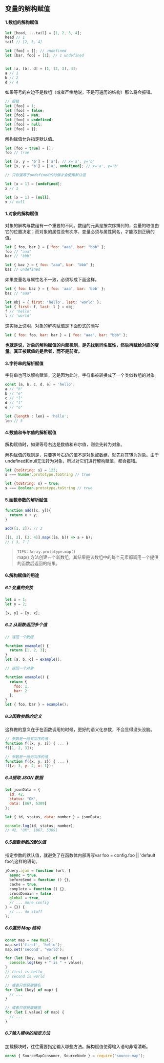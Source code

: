 ## 变量的解构赋值
#### 1.数组的解构赋值
  
  ```js
  let [head, ...tail] = [1, 2, 3, 4];
head // 1
tail // [2, 3, 4]

let [foo] = []; // undefined
let [bar, foo] = [1]; // 1 undefined


let [a, [b], d] = [1, [2, 3], 4];
a // 1
b // 2
d // 4
  ```
  
  如果等号的右边不是数组（或者严格地说，不是可遍历的结构）那么将会报错。
  ```js
  // 报错
let [foo] = 1;
let [foo] = false;
let [foo] = NaN;
let [foo] = undefined;
let [foo] = null;
let [foo] = {};
  ```
  解构赋值允许指定默认值。
  ```js
  let [foo = true] = [];
foo // true

let [x, y = 'b'] = ['a']; // x='a', y='b'
let [x, y = 'b'] = ['a', undefined]; // x='a', y='b' 
 
 // 只有强等于undefined的时候才会使用默认值
 
 let [x = 1] = [undefined];
x // 1

let [x = 1] = [null];
x // null
  ```
  
 #### 1.对象的解构赋值
 对象的解构与数组有一个重要的不同。数组的元素是按次序排列的，变量的取值由它的位置决定；而对象的属性没有次序，变量必须与属性同名，才能取到正确的值。
```js
let { foo, bar } = { foo: "aaa", bar: "bbb" };
foo // "aaa"
bar // "bbb"

let { baz } = { foo: "aaa", bar: "bbb" };
baz // undefined
```

如果变量名与属性名不一致，必须写成下面这样。
```js
let { foo: baz } = { foo: 'aaa', bar: 'bbb' };
baz // "aaa"

let obj = { first: 'hello', last: 'world' };
let { first: f, last: l } = obj;
f // 'hello'
l // 'world'
```
这实际上说明，对象的解构赋值是下面形式的简写
```js
let { foo: foo, bar: bar } = { foo: "aaa", bar: "bbb" };
```
**也就是说，对象的解构赋值的内部机制，是先找到同名属性，然后再赋给对应的变量。真正被赋值的是后者，而不是前者。**

#### 3.字符串的解析赋值
字符串也可以解构赋值。这是因为此时，字符串被转换成了一个类似数组的对象。
```js
const [a, b, c, d, e] = 'hello';
a // "h"
b // "e"
c // "l"
d // "l"
e // "o"

let {length : len} = 'hello';
len // 5
```

#### 4.数值和布尔值的解析赋值

解构赋值时，如果等号右边是数值和布尔值，则会先转为对象。

解构赋值的规则是，只要等号右边的值不是对象或数组，就先将其转为对象。由于undefined和null无法转为对象，所以对它们进行解构赋值，都会报错。
```js
let {toString: s} = 123;
s === Number.prototype.toString // true

let {toString: s} = true;
s === Boolean.prototype.toString // true
```

#### 5.函数参数的解析赋值
```js
function add([x, y]){
  return x + y;
}

add([1, 2]); // 3

[[1, 2], [3, 4]].map(([a, b]) => a + b);
// [ 3, 7 ]
```
> `TIPS：Array.prototype.map()`<br>
map() 方法创建一个新数组，其结果是该数组中的每个元素都调用一个提供的函数后返回的结果。  

#### 6.解构赋值的用途
##### 6.1 变量的交换
```js
let x = 1;
let y = 2;

[x, y] = [y, x];
```
##### 6.2 从函数返回多个值
```js
// 返回一个数组

function example() {
  return [1, 2, 3];
}
let [a, b, c] = example();

// 返回一个对象

function example() {
  return {
    foo: 1,
    bar: 2
  };
}
let { foo, bar } = example();
```

##### 6.3函数参数的定义
这样做的意义在于在函数调用的时候，更好的语义化参数，不会显得没头没脑。
```js
// 参数是一组有次序的值
function f([x, y, z]) { ... }
f([1, 2, 3]);

// 参数是一组无次序的值
function f({x, y, z}) { ... }
f({z: 3, y: 2, x: 1});
```
##### 6.4提取 JSON 数据
```js
let jsonData = {
  id: 42,
  status: "OK",
  data: [867, 5309]
};

let { id, status, data: number } = jsonData;

console.log(id, status, number);
// 42, "OK", [867, 5309]
```
##### 6.5函数参数的默认值
指定参数的默认值，就避免了在函数体内部再写var foo = config.foo || 'default foo';这样的语句。
```js
jQuery.ajax = function (url, {
  async = true,
  beforeSend = function () {},
  cache = true,
  complete = function () {},
  crossDomain = false,
  global = true,
  // ... more config
} = {}) {
  // ... do stuff
};
```
##### 6.6遍历 Map 结构
```js
const map = new Map();
map.set('first', 'hello');
map.set('second', 'world');

for (let [key, value] of map) {
  console.log(key + " is " + value);
}
// first is hello
// second is world

// 或者只想获取键名
for (let [key] of map) {
  // ...
}

// 或者只想获取键值
for (let [,value] of map) {
  // ...
}
```

##### 6.7输入模块的指定方法
加载模块时，往往需要指定输入哪些方法。解构赋值使得输入语句非常清晰。
```js
const { SourceMapConsumer, SourceNode } = require("source-map");
```

